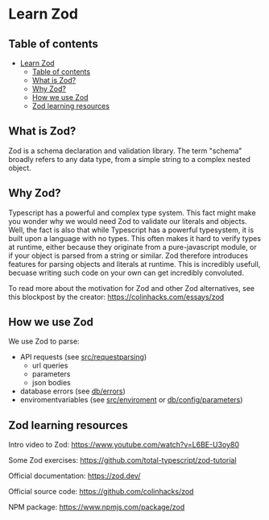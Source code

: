 # Learn Zod

## Table of contents

- [Learn Zod](#learn-zod)
  - [Table of contents](#table-of-contents)
  - [What is Zod?](#what-is-zod)
  - [Why Zod?](#why-zod)
  - [How we use Zod](#how-we-use-zod)
  - [Zod learning resources](#zod-learning-resources)

## What is Zod?

Zod is a schema declaration and validation library.
The term "schema" broadly refers to any data type, from a simple string to a complex nested object.

## Why Zod?

Typescript has a powerful and complex type system.
This fact might make you wonder why we would need Zod to validate our literals and objects.
Well, the fact is also that while Typescript has a powerful typesystem, it is built upon a language with no types. This often makes it hard to verify types at runtime, either because they originate from a pure-javascript module, or if your object is parsed from a string or similar.
Zod therefore introduces features for parsing objects and literals at runtime.
This is incredibly usefull, becuase writing such code on your own can get incredibly convoluted.

To read more about the motivation for Zod and other Zod alternatives, see this blockpost by the creator: <https://colinhacks.com/essays/zod>

## How we use Zod

We use Zod to parse:

- API requests (see [src/requestparsing](https://github.com/vektorprogrammet/api/tree/main/src/response-handling))
  - url queries
  - parameters
  - json bodies
- database errors (see [db/errors](https://github.com/vektorprogrammet/api/tree/main/db/errors))
- enviromentvariables (see [src/enviroment](https://github.com/vektorprogrammet/api/blob/main/src/enviroment.ts) or [db/config/parameters](https://github.com/vektorprogrammet/api/blob/main/db/config/parameters.ts))

## Zod learning resources

Intro video to Zod: <https://www.youtube.com/watch?v=L6BE-U3oy80>

Some Zod exercises: <https://github.com/total-typescript/zod-tutorial>

Official documentation: <https://zod.dev/>

Official source code: <https://github.com/colinhacks/zod>

NPM package: <https://www.npmjs.com/package/zod>

